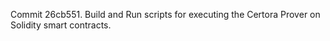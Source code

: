 Commit 26cb551.                    Build and Run scripts for executing the Certora Prover on Solidity smart contracts.